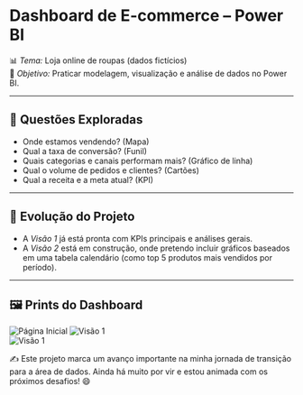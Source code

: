 # Dashboard de E-commerce – Power BI

📊 *Tema:* Loja online de roupas (dados fictícios)  
🚀 *Objetivo:* Praticar modelagem, visualização e análise de dados no Power BI.

---

## 🎯 Questões Exploradas
- Onde estamos vendendo? (Mapa)  
- Qual a taxa de conversão? (Funil)  
- Quais categorias e canais performam mais? (Gráfico de linha)  
- Qual o volume de pedidos e clientes? (Cartões)  
- Qual a receita e a meta atual? (KPI)  
  
---

## 🚀 Evolução do Projeto
- A *Visão 1* já está pronta com KPIs principais e análises gerais.  
- A *Visão 2* está em construção, onde pretendo incluir gráficos baseados em uma tabela calendário (como top 5 produtos mais vendidos por período).  

---

## 🖼️ Prints do Dashboard
![Página Inicial]()
![Visão 1](prints/visao1.png)  
![Visão 1](prints/visao2.png)  


✍️ Este projeto marca um avanço importante na minha jornada de transição para a área de dados. Ainda há muito por vir e estou animada com os próximos desafios! 😄
